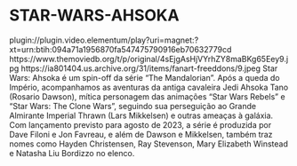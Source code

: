 # STAR-WARS-AHSOKA


<item>
<title>[COLOR silver][B] STAR WARS-AHSOKA 1º TEMPORADA [/COLOR][/B][COLOR yellow]  FULL HD  [B][/COLOR][/B]</title>
<link>plugin://plugin.video.elementum/play?uri=magnet:?xt=urn:btih:094a71a1956870fa547475790916eb70632779cd</link>
<thumbnail>https://www.themoviedb.org/t/p/original/4sEjgAsHjVYrhZY8maBKg65Eey9.jpg</thumbnail>
<fanart>https://ia801404.us.archive.org/31/items/fanart-freeddons/9.jpeg</fanart>
<info>Star Wars: Ahsoka é um spin-off da série “The Mandalorian”. Após a queda do Império, acompanhamos as aventuras da antiga cavaleira Jedi Ahsoka Tano (Rosario Dawson), mítica personagem das animações “Star Wars Rebels” e “Star Wars: The Clone Wars”, seguindo sua perseguição ao Grande Almirante Imperial Thrawn (Lars Mikkelsen) e outras ameaças à galáxia. Com lançamento previsto para agosto de 2023, a série é produzida por Dave Filoni e Jon Favreau, e além de Dawson e Mikkelsen, também traz nomes como Hayden Christensen, Ray Stevenson, Mary Elizabeth Winstead e Natasha Liu Bordizzo no elenco.</info>
</item>
